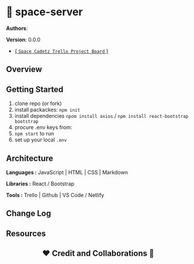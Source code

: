# 🚀 space-server

 

**Authors**: 

**Version**: 0.0.0

+ [{ `Space Cadetz Trello Project Board` }](https://trello.com/b/okT7xSTD/spaced-out)


## Overview


<!-- Provide a high level overview of what this application is and why you are building it, beyond the fact that it's an assignment for this class. (i.e. What's your problem domain?) -->


## Getting Started

1. clone repo (or fork)
2. install packackes: `npm init`
3. install dependencies `npom install axios` /  `npm install react-bootstrap bootstrap`
4. procure .env keys from:
5. `npm start` to run
6. set up your local `.env`

<!-- What are the steps that a user must take in order to build this app on their own machine and get it running? -->


## Architecture

**Languages :** JavaScript | HTML | CSS | Markdown

**Libraries :**  React / Bootstrap

**Tools :** Trello | Github | VS Code / Netlify

<!-- Provide a detailed description of the application design. What technologies (languages, libraries, etc) you're using, and any other relevant design information. -->

## Change Log


<!-- Use this area to document the iterative changes made to your application as each feature is successfully implemented. Use time stamps. Here's an example:
01-01-2001 4:59pm - Application now has a fully-functional express server, with a GET route for the location resource. 
-->


## Resources

<h2 align="center">❤️ Credit and Collaborations 👥</h2>
